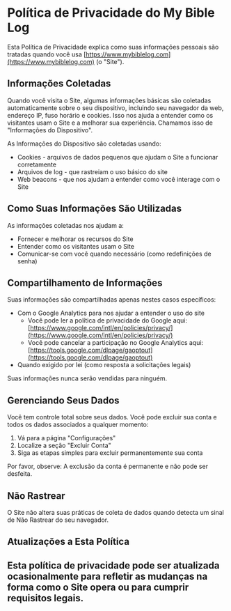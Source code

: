 # Política de Privacidade do My Bible Log

Esta Política de Privacidade explica como suas informações pessoais são tratadas quando você usa [https://www.mybiblelog.com](https://www.mybiblelog.com) (o "Site").

## Informações Coletadas

Quando você visita o Site, algumas informações básicas são coletadas automaticamente sobre o seu dispositivo, incluindo seu navegador da web, endereço IP, fuso horário e cookies. Isso nos ajuda a entender como os visitantes usam o Site e a melhorar sua experiência. Chamamos isso de "Informações do Dispositivo".

As Informações do Dispositivo são coletadas usando:

* Cookies - arquivos de dados pequenos que ajudam o Site a funcionar corretamente
* Arquivos de log - que rastreiam o uso básico do site
* Web beacons - que nos ajudam a entender como você interage com o Site

## Como Suas Informações São Utilizadas

As informações coletadas nos ajudam a:

* Fornecer e melhorar os recursos do Site
* Entender como os visitantes usam o Site
* Comunicar-se com você quando necessário (como redefinições de senha)

## Compartilhamento de Informações

Suas informações são compartilhadas apenas nestes casos específicos:

* Com o Google Analytics para nos ajudar a entender o uso do site
  * Você pode ler a política de privacidade do Google aqui: [https://www.google.com/intl/en/policies/privacy/](https://www.google.com/intl/en/policies/privacy/)
  * Você pode cancelar a participação no Google Analytics aqui: [https://tools.google.com/dlpage/gaoptout](https://tools.google.com/dlpage/gaoptout)
* Quando exigido por lei (como resposta a solicitações legais)

Suas informações nunca serão vendidas para ninguém.

## Gerenciando Seus Dados

Você tem controle total sobre seus dados. Você pode excluir sua conta e todos os dados associados a qualquer momento:

1. Vá para a página "Configurações"
2. Localize a seção "Excluir Conta"
3. Siga as etapas simples para excluir permanentemente sua conta

Por favor, observe: A exclusão da conta é permanente e não pode ser desfeita.

## Não Rastrear

O Site não altera suas práticas de coleta de dados quando detecta um sinal de Não Rastrear do seu navegador.

## Atualizações a Esta Política

Esta política de privacidade pode ser atualizada ocasionalmente para refletir as mudanças na forma como o Site opera ou para cumprir requisitos legais.
---